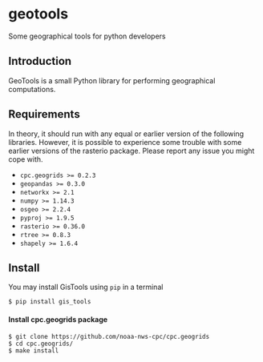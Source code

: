 # geotools
Some geographical tools for python developers

## Introduction
GeoTools is a small Python library for performing geographical computations.

## Requirements
In theory, it should run with any equal or earlier version of the following libraries. However, it is possible to experience some trouble with some earlier versions of the rasterio package. Please report any issue you might cope with.

* `` cpc.geogrids >= 0.2.3 ``
* `` geopandas >= 0.3.0 ``
* `` networkx >= 2.1 ``
* `` numpy >= 1.14.3 ``
* `` osgeo >= 2.2.4 ``
* `` pyproj >= 1.9.5 ``
* `` rasterio >= 0.36.0 ``
* `` rtree >= 0.8.3 ``
* `` shapely >= 1.6.4 ``

## Install
You may install GisTools using ``pip`` in a terminal
```
$ pip install gis_tools
```
#### Install cpc.geogrids package
```
$ git clone https://github.com/noaa-nws-cpc/cpc.geogrids
$ cd cpc.geogrids/
$ make install
